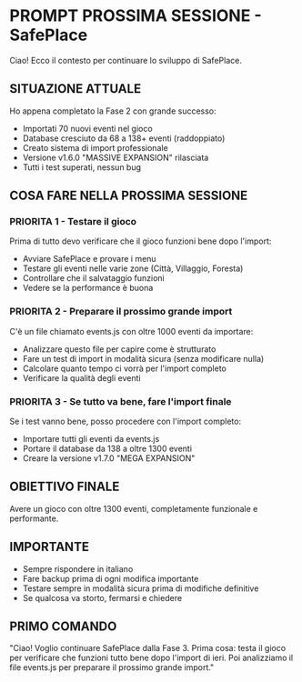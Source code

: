 # PROMPT PROSSIMA SESSIONE - SafePlace

Ciao! Ecco il contesto per continuare lo sviluppo di SafePlace.

## SITUAZIONE ATTUALE

Ho appena completato la Fase 2 con grande successo:
- Importati 70 nuovi eventi nel gioco
- Database cresciuto da 68 a 138+ eventi (raddoppiato)
- Creato sistema di import professionale
- Versione v1.6.0 "MASSIVE EXPANSION" rilasciata
- Tutti i test superati, nessun bug

## COSA FARE NELLA PROSSIMA SESSIONE

### PRIORITA 1 - Testare il gioco
Prima di tutto devo verificare che il gioco funzioni bene dopo l'import:
- Avviare SafePlace e provare i menu
- Testare gli eventi nelle varie zone (Città, Villaggio, Foresta)
- Controllare che il salvataggio funzioni
- Vedere se la performance è buona

### PRIORITA 2 - Preparare il prossimo grande import
C'è un file chiamato events.js con oltre 1000 eventi da importare:
- Analizzare questo file per capire come è strutturato
- Fare un test di import in modalità sicura (senza modificare nulla)
- Calcolare quanto tempo ci vorrà per l'import completo
- Verificare la qualità degli eventi

### PRIORITA 3 - Se tutto va bene, fare l'import finale
Se i test vanno bene, posso procedere con l'import completo:
- Importare tutti gli eventi da events.js
- Portare il database da 138 a oltre 1300 eventi
- Creare la versione v1.7.0 "MEGA EXPANSION"

## OBIETTIVO FINALE

Avere un gioco con oltre 1300 eventi, completamente funzionale e performante.

## IMPORTANTE

- Sempre rispondere in italiano
- Fare backup prima di ogni modifica importante
- Testare sempre in modalità sicura prima di modifiche definitive
- Se qualcosa va storto, fermarsi e chiedere

## PRIMO COMANDO

"Ciao! Voglio continuare SafePlace dalla Fase 3. Prima cosa: testa il gioco per verificare che funzioni tutto bene dopo l'import di ieri. Poi analizziamo il file events.js per preparare il prossimo grande import." 